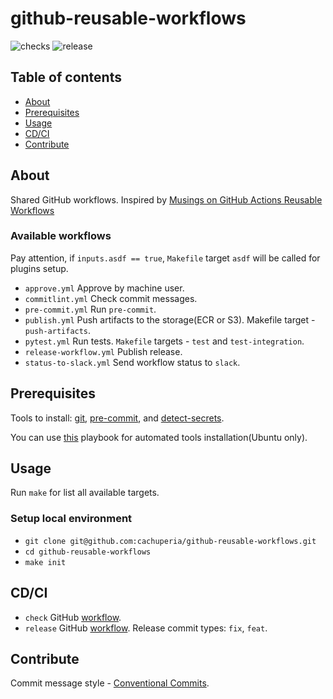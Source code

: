# github-reusable-workflows

![checks][ch] ![release][r]

## Table of contents
* [About](#about)
* [Prerequisites](#prerequisites)
* [Usage](#usage)
* [CD/CI](#cdci)
* [Contribute](#contribute)

## About

Shared GitHub workflows. Inspired by [Musings on GitHub Actions Reusable Workflows](https://colinsalmcorner.com/musings-on-reusable-workflows/)

### Available workflows

Pay attention, if `inputs.asdf == true`, `Makefile` target `asdf` will be called for plugins setup.

- `approve.yml` Approve by machine user.
- `commitlint.yml` Check commit messages.
- `pre-commit.yml` Run `pre-commit`.
- `publish.yml` Push artifacts to the storage(ECR or S3). Makefile target - `push-artifacts`.
- `pytest.yml` Run tests. `Makefile` targets - `test` and `test-integration`.
- `release-workflow.yml` Publish release.
- `status-to-slack.yml` Send workflow status to `slack`.

## Prerequisites

Tools to install: [git][g], [pre-commit][pk], and [detect-secrets][ds].

You can use [this][a] playbook for automated tools installation(Ubuntu only).

## Usage

Run `make` for list all available targets.

### Setup local environment

- `git clone git@github.com:cachuperia/github-reusable-workflows.git`
- `cd github-reusable-workflows`
- `make init`

## CD/CI

- `check` GitHub [workflow][wch].
- `release` GitHub [workflow][wr]. Release commit types: `fix`, `feat`.

## Contribute

Commit message style - [Conventional Commits][cc].

[g]: https://www.atlassian.com/git/tutorials/install-git
[pk]: https://pre-commit.com/#install
[a]: https://github.com/IaroslavR/ansible-role-server-bootstrap
[cc]: https://www.conventionalcommits.org/en/v1.0.0/
[ds]: https://github.com/Yelp/detect-secrets#installation

[wch]: .github/workflows/checks.yml
[wr]: .github/workflows/release.yml

[ch]: https://github.com/cachuperia/github-reusable-workflows/actions/workflows/checks.yml/badge.svg
[r]: https://github.com/cachuperia/github-reusable-workflows/actions/workflows/release.yml/badge.svg
